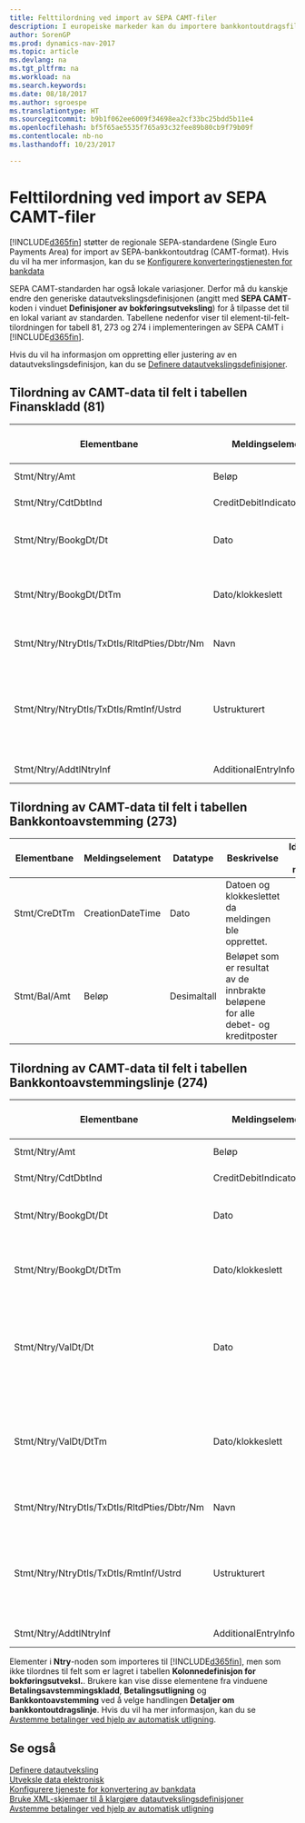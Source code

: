 ```yaml
---
title: Felttilordning ved import av SEPA CAMT-filer
description: I europeiske markeder kan du importere bankkontoutdragsfiler i de regionale SEPA-standardene (Single Euro Payments Area).
author: SorenGP
ms.prod: dynamics-nav-2017
ms.topic: article
ms.devlang: na
ms.tgt_pltfrm: na
ms.workload: na
ms.search.keywords: 
ms.date: 08/18/2017
ms.author: sgroespe
ms.translationtype: HT
ms.sourcegitcommit: b9b1f062ee6009f34698ea2cf33bc25bdd5b11e4
ms.openlocfilehash: bf5f65ae5535f765a93c32fee89b80cb9f79b09f
ms.contentlocale: nb-no
ms.lasthandoff: 10/23/2017

---
```

# <a name="field-mapping-when-importing-sepa-camt-files"></a>Felttilordning ved import av SEPA CAMT-filer
[!INCLUDE[d365fin](includes/d365fin_md.md)] støtter de regionale SEPA-standardene (Single Euro Payments Area) for import av SEPA-bankkontoutdrag (CAMT-format). Hvis du vil ha mer informasjon, kan du se [Konfigurere konverteringstjenesten for bankdata](bank-how-setup-bank-data-conversion-service.md)  

 SEPA CAMT-standarden har også lokale variasjoner. Derfor må du kanskje endre den generiske datautvekslingsdefinisjonen (angitt med **SEPA CAMT**-koden i vinduet **Definisjoner av bokføringsutveksling**) for å tilpasse det til en lokal variant av standarden. Tabellene nedenfor viser til element-til-felt-tilordningen for tabell 81, 273 og 274 i implementeringen av SEPA CAMT i [!INCLUDE[d365fin](includes/d365fin_md.md)].  

 Hvis du vil ha informasjon om oppretting eller justering av en datautvekslingsdefinisjon, kan du se [Definere datautvekslingsdefinisjoner](across-how-to-set-up-data-exchange-definitions.md).  

## <a name="camt-data-mapping-to-fields-in-the-general-journal-table-81"></a>Tilordning av CAMT-data til felt i tabellen Finanskladd (81)  

|Elementbane|Meldingselement|Datatype|Beskrivelse|Identifikator for minustegn|Feltnr.|Feltnavn|  
|------------------|---------------------|---------------|-----------------|-------------------------------|---------------|----------------|  
|Stmt/Ntry/Amt|Beløp|Desimaltall|Pengebeløpet i kontantposten||13|Beløp|  
|Stmt/Ntry/CdtDbtInd|CreditDebitIndicator|Tekst|Angir om posten er en kredit- eller en debetpost|DBET|13|Beløp|  
|Stmt/Ntry/BookgDt/Dt|Dato|Dato|Datoen når en post bokføres på en konto i kontotjenestebehandlerens bøker||5|Bokføringsdato|  
|Stmt/Ntry/BookgDt/DtTm|Dato/klokkeslett|Dato/klokkeslett|Datoen og klokkeslettet når en post bokføres på en konto i kontotjenestebehandlerens bøker||5|Bokføringsdato|  
|Stmt/Ntry/NtryDtls/TxDtls/RltdPties/Dbtr/Nm|Navn|Tekst|Navnet på parten som skylder (den endelige) kreditoren et pengebeløp||1221|Informasjon om betaler|  
|Stmt/Ntry/NtryDtls/TxDtls/RmtInf/Ustrd|Ustrukturert|Tekst|Informasjon for å aktivere tilsvarende/avstemming av en post med varene som betalingen skal utlignes mot, for eksempel kommersielle fakturaer i et kundefordringsystem i et ustrukturert skjema||8|Beskrivelse|  
|Stmt/Ntry/AddtlNtryInf|AdditionalEntryInformation|Tekst|Mer informasjon om posten||1222|Transaksjonsinformasjon|  

## <a name="camt-data-mapping-to-fields-in-the-bank-acc-reconciliation-table-273"></a>Tilordning av CAMT-data til felt i tabellen Bankkontoavstemming (273)  

|Elementbane|Meldingselement|Datatype|Beskrivelse|Identifikator for minustegn|Feltnr.|Feltnavn|  
|------------------|---------------------|---------------|-----------------|-------------------------------|---------------|----------------|  
|Stmt/CreDtTm|CreationDateTime|Dato|Datoen og klokkeslettet da meldingen ble opprettet.||3|Utdragsdato|  
|Stmt/Bal/Amt|Beløp|Desimaltall|Beløpet som er resultat av de innbrakte beløpene for alle debet- og kreditposter||4|Utdrag - sluttsaldo|  

## <a name="camt-data-mapping-to-fields-in-the-bank-acc-reconciliation-line-table-274"></a>Tilordning av CAMT-data til felt i tabellen Bankkontoavstemmingslinje (274)  

|Elementbane|Meldingselement|Datatype|Beskrivelse|Identifikator for minustegn|Feltnr.|Feltnavn|  
|------------------|---------------------|---------------|-----------------|-------------------------------|---------------|----------------|  
|Stmt/Ntry/Amt|Beløp|Desimaltall|Pengebeløpet i kontantposten||7|Utdragsbeløp|  
|Stmt/Ntry/CdtDbtInd|CreditDebitIndicator|Tekst|Angir om posten er en kredit- eller en debetpost|DBET|7|Utdragsbeløp|  
|Stmt/Ntry/BookgDt/Dt|Dato|Dato|Datoen når en post bokføres på en konto i kontotjenestebehandlerens bøker||5|Transaksjonsdato|  
|Stmt/Ntry/BookgDt/DtTm|Dato/klokkeslett|Dato/klokkeslett|Datoen og klokkeslettet når en post bokføres på en konto i kontotjenestebehandlerens bøker||5|Transaksjonsdato|  
|Stmt/Ntry/ValDt/Dt|Dato|Dato|Datoen når aktiva blir tilgjengelige for kontoeieren hvis det opprettes en kreditpost, eller slutter å være tilgjengelig for kontoeieren hvis det opprettes en debetpost||12|Valuteringsdato|  
|Stmt/Ntry/ValDt/DtTm|Dato/klokkeslett|Dato/klokkeslett|Datoen og klokkeslettet når aktiva blir tilgjengelige for kontoeieren hvis det opprettes en kreditpost, eller slutter å være tilgjengelig for kontoeieren hvis det opprettes en debetpost||12|Valuteringsdato|  
|Stmt/Ntry/NtryDtls/TxDtls/RltdPties/Dbtr/Nm|Navn|Tekst|Navnet på parten som skylder (den endelige) kreditoren et pengebeløp||15|Informasjon om betaler|  
|Stmt/Ntry/NtryDtls/TxDtls/RmtInf/Ustrd|Ustrukturert|Tekst|Informasjon for å aktivere tilsvarende/avstemming av en post med varene som betalingen skal utlignes mot, for eksempel kommersielle fakturaer i et kundefordringsystem i et ustrukturert skjema||6|Beskrivelse|  
|Stmt/Ntry/AddtlNtryInf|AdditionalEntryInformation|Tekst|Mer informasjon om posten||16|Transaksjonsinformasjon|  

 Elementer i **Ntry**-noden som importeres til [!INCLUDE[d365fin](includes/d365fin_md.md)], men som ikke tilordnes til felt som er lagret i tabellen **Kolonnedefinisjon for bokføringsutveksl.**. Brukere kan vise disse elementene fra vinduene **Betalingsavstemmingskladd**, **Betalingsutligning** og **Bankkontoavstemming** ved å velge handlingen **Detaljer om bankkontoutdragslinje**. Hvis du vil ha mer informasjon, kan du se [Avstemme betalinger ved hjelp av automatisk utligning](receivables-how-reconcile-payments-auto-application.md).  
## <a name="see-also"></a>Se også  
[Definere datautveksling](across-set-up-data-exchange.md)  
[Utveksle data elektronisk](across-data-exchange.md)  
[Konfigurere tjeneste for konvertering av bankdata](bank-how-setup-bank-data-conversion-service.md)   
[Bruke XML-skjemaer til å klargjøre datautvekslingsdefinisjoner](across-how-to-use-xml-schemas-to-prepare-data-exchange-definitions.md)  
[Avstemme betalinger ved hjelp av automatisk utligning](receivables-how-reconcile-payments-auto-application.md)  

